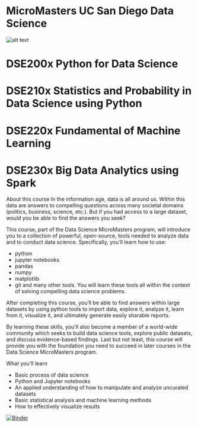 # MicroMasters UC San Diego Data Science
![alt text](https://github.com/faizalazman/MicroMaster-UC-San-Diego-Data-Science/blob/master/DSE200x%20Python%20for%20Data%20Science/UCSD-logo.png)

# DSE200x Python for Data Science
# DSE210x Statistics and Probability in Data Science using Python
# DSE220x Fundamental of Machine Learning
# DSE230x Big Data Analytics using Spark
About this course
In the information age, data is all around us. Within this data are answers to compelling questions across many societal domains (politics, business, science, etc.). But if you had access to a large dataset, would you be able to find the answers you seek?

This course, part of the Data Science MicroMasters program, will introduce you to a collection of powerful, open-source, tools needed to analyze data and to conduct data science. Specifically, you’ll learn how to use:

  - python
  - jupyter notebooks
  - pandas
  - numpy
  - matplotlib
  - git
and many other tools.
You will learn these tools all within the context of solving compelling data science problems.

After completing this course, you’ll be able to find answers within large datasets by using python tools to import data, explore it, analyze it, learn from it, visualize it, and ultimately generate easily sharable reports.

By learning these skills, you’ll also become a member of a world-wide community which seeks to build data science tools, explore public datasets, and discuss evidence-based findings. Last but not least, this course will provide you with the foundation you need to succeed in later courses in the Data Science MicroMasters program.

What you'll learn
  - Basic process of data science
  - Python and Jupyter notebooks
  - An applied understanding of how to manipulate and analyze uncurated datasets
  - Basic statistical analysis and machine learning methods
  - How to effectively visualize results
  

[![Binder](https://mybinder.org/badge_logo.svg)](https://mybinder.org/v2/gh/faizalazman/MicroMasters-UC-San-Diego-Data-Science/master?filepath=https%3A%2F%2Fgithub.com%2Ffaizalazman%2FMicroMasters-UC-San-Diego-Data-Science%2Fblob%2Fmaster%2FDSE200x%2520Python%2520for%2520Data%2520Science%2FWeek%25206%2520Mini%2520Projects%2FNotebook.ipynb)
